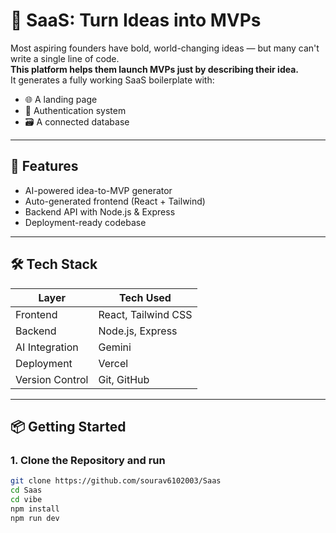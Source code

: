 # 🧠 SaaS: Turn Ideas into MVPs

Most aspiring founders have bold, world-changing ideas — but many can't write a single line of code.  
**This platform helps them launch MVPs just by describing their idea.**  
It generates a fully working SaaS boilerplate with:
- 🌐 A landing page
- 🔐 Authentication system
- 🗃️ A connected database

---

## 🚀 Features

- AI-powered idea-to-MVP generator
- Auto-generated frontend (React + Tailwind)
- Backend API with Node.js & Express
- Deployment-ready codebase

---

## 🛠️ Tech Stack

| Layer         | Tech Used                         |
|--------------|------------------------------------|
| Frontend     | React, Tailwind CSS                |
| Backend      | Node.js, Express                   |
| AI Integration | Gemini  |
| Deployment   | Vercel        |
| Version Control | Git, GitHub                      |

---

## 📦 Getting Started

### 1. Clone the Repository and run

```bash
git clone https://github.com/sourav6102003/Saas
cd Saas
cd vibe
npm install
npm run dev

